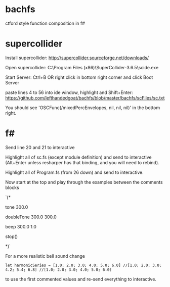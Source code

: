 bachfs
======

ctford style function composition in f#

supercollider
=============

Install supercollider:
http://supercollider.sourceforge.net/downloads/

Open supercollider:
C:\Program Files (x86)\SuperCollider-3.6.5\scide.exe

Start Server: Ctrl+B OR right click in bottom right corner and click Boot Server

paste lines 4 to 56 into ide window, highlight and Shift+Enter:
https://github.com/lefthandedgoat/bachfs/blob/master/bachfs/scFiles/sc.txt

You should see 'OSCFunc(/mixedPercEnvelopes, nil, nil, nil)' in the bottom right.


f#
==
Send line 20 and 21 to interactive

Highlight all of sc.fs (except module definition) and send to interactive (Alt+Enter unless resharper has that binding, and you will need to rebind).

Highlight all of Program.fs (from 26 down) and send to interactive.

Now start at the top and play through the examples between the comments blocks 


`(*

tone 300.0

doubleTone 300.0 300.0

beep 300.0 1.0

stop()

*)`

For a more realistic bell sound change 

`let harmonicSeries = [1.0; 2.0; 3.0; 4.0; 5.0; 6.0] //[1.0; 2.0; 3.0; 4.2; 5.4; 6.8] //[1.0; 2.0; 3.0; 4.0; 5.0; 6.0]`

to use the first commented values and re-send everything to interactive.

